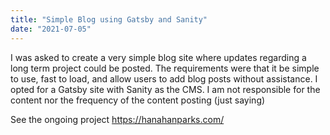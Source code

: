 ```yaml
---
title: "Simple Blog using Gatsby and Sanity"
date: "2021-07-05"
---
```


I was asked to create a very simple blog site where updates regarding a long term project could be posted. The requirements were that it be simple to use, fast to load, and allow users to add blog posts without assistance. I opted for a Gatsby site with Sanity as the CMS. I am not responsible for the content nor the frequency of the content posting (just saying)

See the ongoing project https://hanahanparks.com/

